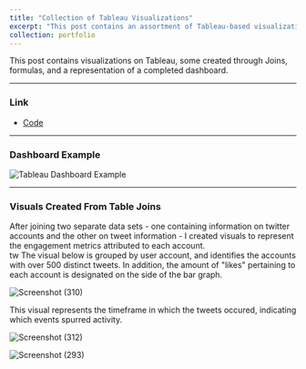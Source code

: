 ```yaml
---
title: "Collection of Tableau Visualizations"
excerpt: "This post contains an assortment of Tableau-based visualizations"
collection: portfolio
---
```


This post contains visualizations on Tableau, some created through Joins, formulas, and a representation of a completed dashboard.

---
### Link

* [Code](https://github.com/newing21/Tableau-Samples)


---

### Dashboard Example

![Tableau Dashboard Example](https://user-images.githubusercontent.com/54378394/99928470-863b0280-2d06-11eb-8f20-197cab182a6d.png)

---

### Visuals Created From Table Joins

After joining two separate data sets - one containing information on twitter accounts and the other on tweet information - I created visuals to represent the engagement metrics attributed to each account.  
tw
The visual below is grouped by user account, and identifies the accounts with over 500 distinct tweets.  In addition, the amount of "likes" pertaining to each account is designated on the side of the bar graph.  

![Screenshot (310)](https://user-images.githubusercontent.com/54378394/99928642-3f014180-2d07-11eb-9f6f-58a07cbe19d1.png)


This visual represents the timeframe in which the tweets occured, indicating which events spurred activity.  

![Screenshot (312)](https://user-images.githubusercontent.com/54378394/99928594-03ff0e00-2d07-11eb-8422-7b1b5b757cf0.png)


![Screenshot (293)](https://user-images.githubusercontent.com/54378394/99928424-44aa5780-2d06-11eb-91d8-247ee7aa5ca3.png)
